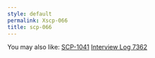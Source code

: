 ```yaml
---
style: default
permalink: Xscp-066
title: scp-066
---
```

You may also like:
[SCP-1041](http://scp-wiki.net/scp-1041)
[Interview Log 7362](http://scp-wiki.net/interview-log-7362)